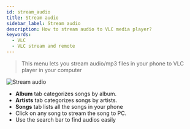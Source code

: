 ```yaml
---
id: stream_audio
title: Stream audio
sidebar_label: Stream audio
description: How to stream audio to VLC media player?
keywords:
  - VLC
  - VLC stream and remote
---
```


> This menu lets you stream audio/mp3 files in your phone to VLC player in your computer

<div class="row">
  <div class="col">
    <img src="/vlc-docs/img/tutorial/stream_audio.jpeg" alt="Stream audio"></img>
  </div>
  <div class="col">
    <ul>
      <li><b>Album</b> tab categorizes songs by album.</li>
      <li><b>Artists</b> tab categorizes songs by artists.</li>
      <li><b>Songs</b> tab lists all the songs in your phone</li>
      <li>Click on any song to stream the song to PC.</li>
       <li>Use the search bar to find audios easily</li>
    </ul>
  </div>
</div>